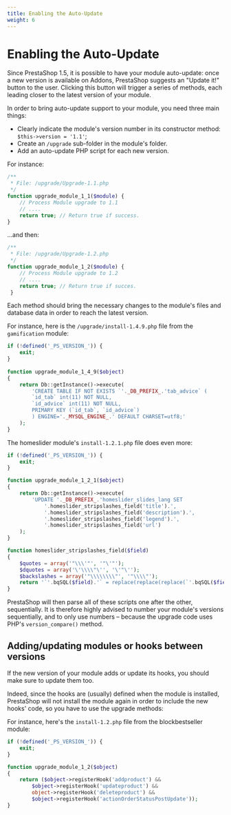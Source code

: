 ```yaml
---
title: Enabling the Auto-Update
weight: 6
---
```


Enabling the Auto-Update
========================

Since PrestaShop 1.5, it is possible to have your module auto-update:
once a new version is available on Addons, PrestaShop suggests an
"Update it!" button to the user. Clicking this button will trigger a
series of methods, each leading closer to the latest version of your
module.

In order to bring auto-update support to your module, you need three
main things:

-   Clearly indicate the module's version number in its constructor
    method: `$this->version = '1.1'`;
-   Create an `/upgrade` sub-folder in the module's folder.
-   Add an auto-update PHP script for each new version.

For instance:

```php
/**
 * File: /upgrade/Upgrade-1.1.php
 */
function upgrade_module_1_1($module) {
    // Process Module upgrade to 1.1
    // ....
    return true; // Return true if success.
}
```

...and then:

```php
/**
 * File: /upgrade/Upgrade-1.2.php
 */
function upgrade_module_1_2($module) {
    // Process Module upgrade to 1.2
    // ....
    return true; // Return true if succes.
 }
 ```

Each method should bring the necessary changes to the module's files and
database data in order to reach the latest version.

For instance, here is the `/upgrade/install-1.4.9.php` file from the
`gamification` module:

```php
if (!defined('_PS_VERSION_')) {
    exit;
}
    
function upgrade_module_1_4_9($object)
{
    return Db::getInstance()->execute(
        'CREATE TABLE IF NOT EXISTS `'._DB_PREFIX_.'tab_advice` (
        `id_tab` int(11) NOT NULL,
        `id_advice` int(11) NOT NULL,
        PRIMARY KEY (`id_tab`, `id_advice`)
        ) ENGINE='._MYSQL_ENGINE_.' DEFAULT CHARSET=utf8;'
    );
}
```

The homeslider module's `install-1.2.1.php` file does even more:

```php
if (!defined('_PS_VERSION_')) {
    exit;
}

function upgrade_module_1_2_1($object)
{
    return Db::getInstance()->execute(
        'UPDATE '._DB_PREFIX_.'homeslider_slides_lang SET
            '.homeslider_stripslashes_field('title').',
            '.homeslider_stripslashes_field('description').',
            '.homeslider_stripslashes_field('legend').',
            '.homeslider_stripslashes_field('url')
    );
}

function homeslider_stripslashes_field($field)
{
    $quotes = array('"\\\'"', '"\'"');
    $dquotes = array('\'\\\\"\'', '\'"\'');
    $backslashes = array('"\\\\\\\\"', '"\\\\"');
    return '`'.bqSQL($field).'` = replace(replace(replace(`'.bqSQL($field).'`, '.$quotes[0].', '.$quotes[1].'), '.$dquotes[0].', '.$dquotes[1].'), '.$backslashes[0].', '.$backslashes[1].')';
}
```


PrestaShop will then parse all of these scripts one after the other,
sequentially. It is therefore highly advised to number your module's
versions sequentially, and to only use numbers – because the upgrade
code uses PHP's `version_compare()` method.

Adding/updating modules or hooks between versions
-------------------------------------------------

If the new version of your module adds or update its hooks, you should
make sure to update them too.

Indeed, since the hooks are (usually) defined when the module is
installed, PrestaShop will not install the module again in order to
include the new hooks' code, so you have to use the upgrade methods:

For instance, here's the `install-1.2.php` file from the blockbestseller
module:

```php
if (!defined('_PS_VERSION_')) {
    exit;
}

function upgrade_module_1_2($object)
{
    return ($object->registerHook('addproduct') &&
        $object->registerHook('updateproduct') &&
        object->registerHook('deleteproduct') &&
        $object->registerHook('actionOrderStatusPostUpdate'));
}
```
